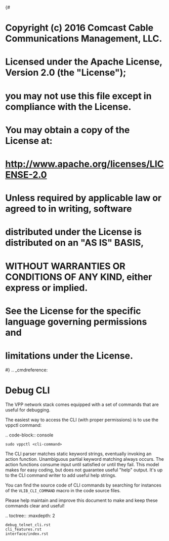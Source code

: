 {#
# Copyright (c) 2016 Comcast Cable Communications Management, LLC.
#
# Licensed under the Apache License, Version 2.0 (the "License");
# you may not use this file except in compliance with the License.
# You may obtain a copy of the License at:
#
#     http://www.apache.org/licenses/LICENSE-2.0
#
# Unless required by applicable law or agreed to in writing, software
# distributed under the License is distributed on an "AS IS" BASIS,
# WITHOUT WARRANTIES OR CONDITIONS OF ANY KIND, either express or implied.
# See the License for the specific language governing permissions and
# limitations under the License.
#}
.. _cmdreference:

Debug CLI
=========

The VPP network stack comes equipped with a set of commands that are useful
for debugging.

The easiest way to access the CLI (with proper permissions) is to use the
vppctl command:

.. code-block:: console

    sudo vppctl <cli-command>


The CLI parser matches static keyword strings, eventually invoking an action
function. Unambiguous partial keyword matching always occurs. The action
functions consume input until satisfied or until they fail. This model makes
for easy coding, but does not guarantee useful "help" output. It's up to the
CLI command writer to add useful help strings.

You can find the source code of CLI commands by searching for instances of the
``VLIB_CLI_COMMAND`` macro in the code source files.

Please help maintain and improve this document to make and keep these commands
clear and useful!

.. toctree::
    :maxdepth: 2

    debug_telnet_cli.rst
    cli_features.rst
    interface/index.rst
